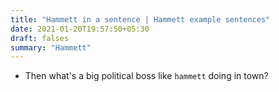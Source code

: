 ```yaml
---
title: "Hammett in a sentence | Hammett example sentences"
date: 2021-01-20T19:57:50+05:30
draft: falses
summary: "Hammett"
---
```

- Then what's a big political boss like `hammett` doing in town?
                 
